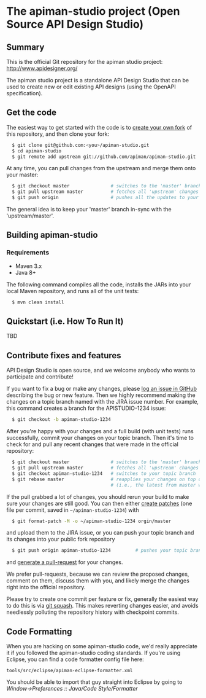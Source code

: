# The apiman-studio project (Open Source API Design Studio)

## Summary

This is the official Git repository for the apiman studio project:  http://www.apidesigner.org/

The apiman studio project is a standalone API Design Studio that can be used to create
new or edit existing API designs (using the OpenAPI specification).

## Get the code

The easiest way to get started with the code is to [create your own fork](http://help.github.com/forking/)
of this repository, and then clone your fork:
```bash
  $ git clone git@github.com:<you>/apiman-studio.git
  $ cd apiman-studio
  $ git remote add upstream git://github.com/apiman/apiman-studio.git
```
At any time, you can pull changes from the upstream and merge them onto your master:
```bash
  $ git checkout master               # switches to the 'master' branch
  $ git pull upstream master          # fetches all 'upstream' changes and merges 'upstream/master' onto your 'master' branch
  $ git push origin                   # pushes all the updates to your fork, which should be in-sync with 'upstream'
```
The general idea is to keep your 'master' branch in-sync with the 'upstream/master'.

## Building apiman-studio

### Requirements
- Maven 3.x
- Java 8+

The following command compiles all the code, installs the JARs into your local Maven repository, and runs all of the unit tests:
```bash
  $ mvn clean install
```
## Quickstart (i.e. How To Run It)

TBD

## Contribute fixes and features

API Design Studio is open source, and we welcome anybody who wants to participate and contribute!

If you want to fix a bug or make any changes, please [log an issue in GitHub](https://github.com/apiman/apiman-studio/issues) describing the bug
or new feature. Then we highly recommend making the changes on a topic branch named with the JIRA issue number. For example, this command creates
a branch for the APISTUDIO-1234 issue:
```bash
  $ git checkout -b apiman-studio-1234
```
After you're happy with your changes and a full build (with unit tests) runs successfully, commit your
changes on your topic branch. Then it's time to check for and pull any recent changes that were made in
the official repository:
```bash
  $ git checkout master               # switches to the 'master' branch
  $ git pull upstream master          # fetches all 'upstream' changes and merges 'upstream/master' onto your 'master' branch
  $ git checkout apiman-studio-1234   # switches to your topic branch
  $ git rebase master                 # reapplies your changes on top of the latest in master
                                      # (i.e., the latest from master will be the new base for your changes)
```
If the pull grabbed a lot of changes, you should rerun your build to make sure your changes are still good.
You can then either [create patches](http://progit.org/book/ch5-2.html) (one file per commit, saved in `~/apiman-studio-1234`) with
```bash
  $ git format-patch -M -o ~/apiman-studio-1234 orgin/master
```
and upload them to the JIRA issue, or you can push your topic branch and its changes into your public fork repository
```bash
  $ git push origin apiman-studio-1234         # pushes your topic branch into your public fork of apiman-studio
```
and [generate a pull-request](http://help.github.com/pull-requests/) for your changes.

We prefer pull-requests, because we can review the proposed changes, comment on them,
discuss them with you, and likely merge the changes right into the official repository.

Please try to create one commit per feature or fix, generally the easiest way to do this is via [git squash](https://git-scm.com/book/en/v2/Git-Tools-Rewriting-History#Squashing-Commits).
This makes reverting changes easier, and avoids needlessly polluting the repository history with checkpoint commits.

## Code Formatting

When you are hacking on some apiman-studio code, we'd really appreciate it if you followed the
apiman-studio coding standards.  If you're using Eclipse, you can find a code formatter config
file here:
```
tools/src/eclipse/apiman-eclipse-formatter.xml
```
You should be able to import that guy straight into Eclipse by going to
*Window->Preferences :: Java/Code Style/Formatter*
